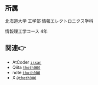 ## 所属
北海道大学 工学部 情報エレクトロニクス学科

情報理工学コース 4年

## 関連👉
- AtCoder [`issan`](https://atcoder.jp/users/issan)
- Qiita [`thoth000`](https://qiita.com/thoth000)
- note [`thoth000`](https://note.com/thoth000)
- X [`@thoth000`](https://twitter.com/thoth000)
